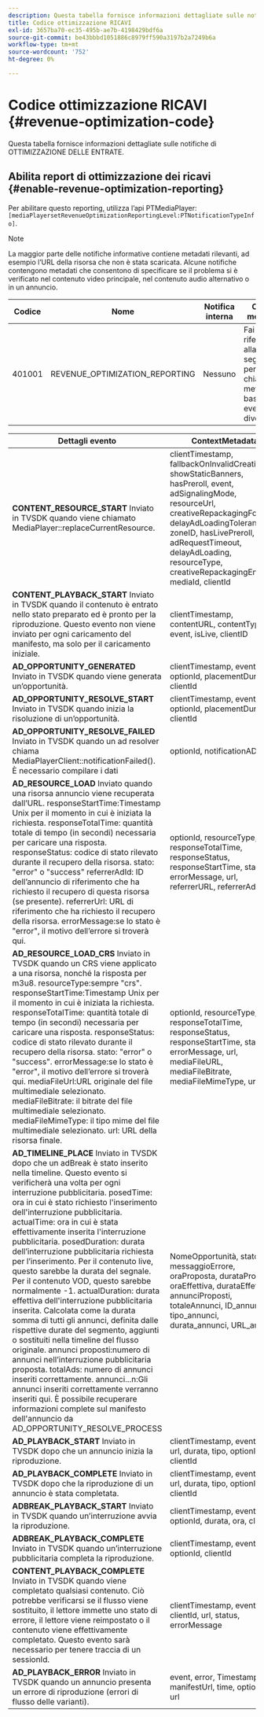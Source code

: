 ```yaml
---
description: Questa tabella fornisce informazioni dettagliate sulle notifiche di ottimizzazione dei ricavi.
title: Codice ottimizzazione RICAVI
exl-id: 3657ba70-ec35-495b-ae7b-4198429bdf6a
source-git-commit: be43bbbd1051886c8979ff590a3197b2a7249b6a
workflow-type: tm+mt
source-wordcount: '752'
ht-degree: 0%

---
```


# Codice ottimizzazione RICAVI {#revenue-optimization-code}

Questa tabella fornisce informazioni dettagliate sulle notifiche di OTTIMIZZAZIONE DELLE ENTRATE.

## Abilita report di ottimizzazione dei ricavi {#enable-revenue-optimization-reporting}

Per abilitare questo reporting, utilizza l’api PTMediaPlayer: `[mediaPlayersetRevenueOptimizationReportingLevel:PTNotificationTypeInfo]`.

>[!NOTE]
>
>La maggior parte delle notifiche informative contiene metadati rilevanti, ad esempio l’URL della risorsa che non è stata scaricata. Alcune notifiche contengono metadati che consentono di specificare se il problema si è verificato nel contenuto video principale, nel contenuto audio alternativo o in un annuncio.

| Codice | Nome | Notifica interna | Chiavi metadati | Commenti |
|---|---|---|---|---|
| 401001 | REVENUE_OPTIMIZATION_REPORTING | Nessuno | Fai riferimento alla tabella seguente per le chiavi dei metadati basate su eventi diversi. | Nessuno |

| Dettagli evento | ContextMetadata |
|---|---|
| **CONTENT_RESOURCE_START** Inviato in TVSDK quando viene chiamato MediaPlayer::replaceCurrentResource. | clientTimestamp, fallbackOnInvalidCreative, showStaticBanners, hasPreroll, event, adSignalingMode, resourceUrl, creativeRepackagingFormat, delayAdLoadingTolerance, zoneID, hasLivePreroll, adRequestTimeout, delayAdLoading, resourceType, creativeRepackagingEnabled, mediaId, clientId |
| **CONTENT_PLAYBACK_START** Inviato in TVSDK quando il contenuto è entrato nello stato preparato ed è pronto per la riproduzione. Questo evento non viene inviato per ogni caricamento del manifesto, ma solo per il caricamento iniziale. | clientTimestamp, contentURL, contentType, event, isLive, clientID |
| **AD_OPPORTUNITY_GENERATED** Inviato in TVSDK quando viene generata un’opportunità. | clientTimestamp, evento, optionId, placementDuration, clientId |
| **AD_OPPORTUNITY_RESOLVE_START** Inviato in TVSDK quando inizia la risoluzione di un’opportunità. | clientTimestamp, evento, optionId, placementDuration, clientId |
| **AD_OPPORTUNITY_RESOLVE_FAILED** Inviato in TVSDK quando un ad resolver chiama MediaPlayerClient::notificationFailed(). È necessario compilare i dati | optionId, notificationAD |
| **AD_RESOURCE_LOAD** Inviato quando una risorsa annuncio viene recuperata dall’URL. responseStartTime:Timestamp Unix per il momento in cui è iniziata la richiesta. responseTotalTime: quantità totale di tempo (in secondi) necessaria per caricare una risposta. responseStatus: codice di stato rilevato durante il recupero della risorsa. stato: &quot;error&quot; o &quot;success&quot; referrerAdId: ID dell’annuncio di riferimento che ha richiesto il recupero di questa risorsa (se presente). referrerUrl: URL di riferimento che ha richiesto il recupero della risorsa. errorMessage:se lo stato è &quot;error&quot;, il motivo dell’errore si troverà qui. | optionId, resourceType, responseTotalTime, responseStatus, responseStartTime, status, errorMessage, url, referrerURL, referrerAdId |
| **AD_RESOURCE_LOAD_CRS** Inviato in TVSDK quando un CRS viene applicato a una risorsa, nonché la risposta per m3u8. resourceType:sempre &quot;crs&quot;. responseStartTime:Timestamp Unix per il momento in cui è iniziata la richiesta. responseTotalTime: quantità totale di tempo (in secondi) necessaria per caricare una risposta. responseStatus: codice di stato rilevato durante il recupero della risorsa. stato: &quot;error&quot; o &quot;success&quot;. errorMessage:se lo stato è &quot;error&quot;, il motivo dell’errore si troverà qui. mediaFileUrl:URL originale del file multimediale selezionato. mediaFileBitrate: il bitrate del file multimediale selezionato. mediaFileMimeType: il tipo mime del file multimediale selezionato. url: URL della risorsa finale. | optionId, resourceType, responseTotalTime, responseStatus, responseStartTime, status, errorMessage, url, mediaFileURL, mediaFileBitrate, mediaFileMimeType, url |
| **AD_TIMELINE_PLACE** Inviato in TVSDK dopo che un adBreak è stato inserito nella timeline. Questo evento si verificherà una volta per ogni interruzione pubblicitaria. posedTime: ora in cui è stato richiesto l&#39;inserimento dell&#39;interruzione pubblicitaria. actualTime: ora in cui è stata effettivamente inserita l&#39;interruzione pubblicitaria. posedDuration: durata dell’interruzione pubblicitaria richiesta per l’inserimento. Per il contenuto live, questo sarebbe la durata del segnale. Per il contenuto VOD, questo sarebbe normalmente -1. actualDuration: durata effettiva dell&#39;interruzione pubblicitaria inserita. Calcolata come la durata somma di tutti gli annunci, definita dalle rispettive durate del segmento, aggiunti o sostituiti nella timeline del flusso originale. annunci proposti:numero di annunci nell’interruzione pubblicitaria proposta. totalAds: numero di annunci inseriti correttamente. annunci...n:Gli annunci inseriti correttamente verranno inseriti qui. È possibile recuperare informazioni complete sul manifesto dell&#39;annuncio da AD_OPPORTUNITY_RESOLVE_PROCESS | NomeOpportunità, stato, messaggioErrore, oraProposta, durataProposta, oraEffettiva, durataEffettiva, annunciProposti, totaleAnnunci, ID_annunci, tipo_annunci, durata_annunci, URL_annunci |
| **AD_PLAYBACK_START** Inviato in TVSDK dopo che un annuncio inizia la riproduzione. | clientTimestamp, evento, id, url, durata, tipo, optionId, clientId |
| **AD_PLAYBACK_COMPLETE** Inviato in TVSDK dopo che la riproduzione di un annuncio è stata completata. | clientTimestamp, evento, id, url, durata, tipo, optionId, clientId |
| **ADBREAK_PLAYBACK_START** Inviato in TVSDK quando un’interruzione avvia la riproduzione. | clientTimestamp, evento, optionId, durata, ora, clientId |
| **ADBREAK_PLAYBACK_COMPLETE** Inviato in TVSDK quando un’interruzione pubblicitaria completa la riproduzione. | clientTimestamp, evento, optionId, clientId |
| **CONTENT_PLAYBACK_COMPLETE** Inviato in TVSDK quando viene completato qualsiasi contenuto. Ciò potrebbe verificarsi se il flusso viene sostituito, il lettore immette uno stato di errore, il lettore viene reimpostato o il contenuto viene effettivamente completato. Questo evento sarà necessario per tenere traccia di un sessionId. | clientTimestamp, event, clientId, url, status, errorMessage |
| **AD_PLAYBACK_ERROR** Inviato in TVSDK quando un annuncio presenta un errore di riproduzione (errori di flusso delle varianti). | event, error, Timestamp, manifestUrl, time, optionId, url |
